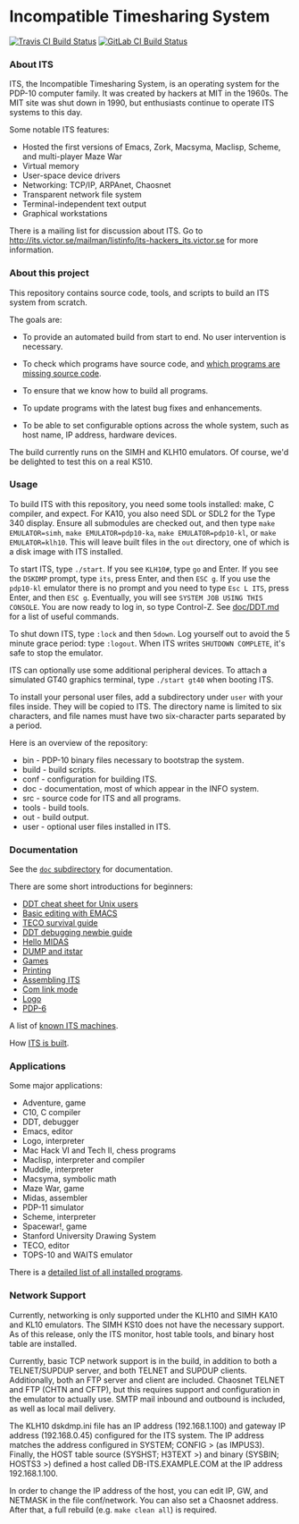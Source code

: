 # Incompatible Timesharing System

[![Travis CI Build Status](https://travis-ci.org/PDP-10/its.svg?branch=master)](https://travis-ci.org/PDP-10/its)
[![GitLab CI Build Status](https://gitlab.com/PDP-10/its/badges/master/pipeline.svg)](https://gitlab.com/PDP-10/its/commits/master)

### About ITS

ITS, the Incompatible Timesharing System, is an operating system for
the PDP-10 computer family.  It was created by hackers at MIT in the
1960s.  The MIT site was shut down in 1990, but enthusiasts continue
to operate ITS systems to this day.

Some notable ITS features:

- Hosted the first versions of Emacs, Zork, Macsyma, Maclisp, Scheme, and
  multi-player Maze War
- Virtual memory
- User-space device drivers
- Networking: TCP/IP, ARPAnet, Chaosnet
- Transparent network file system
- Terminal-independent text output
- Graphical workstations

There is a mailing list for discussion about ITS.  Go to
http://its.victor.se/mailman/listinfo/its-hackers_its.victor.se
for more information.

### About this project

This repository contains source code, tools, and scripts to build an
ITS system from scratch.

The goals are:

- To provide an automated build from start to end.  No user
  intervention is necessary.

- To check which programs have source code, and [which programs are missing
  source code](https://github.com/PDP-10/its/issues/61).

- To ensure that we know how to build all programs.

- To update programs with the latest bug fixes and enhancements.

- To be able to set configurable options across the whole system, such
  as host name, IP address, hardware devices.

The build currently runs on the SIMH and KLH10 emulators.  Of course,
we'd be delighted to test this on a real KS10.

### Usage

To build ITS with this repository, you need some tools installed:
make, C compiler, and expect.  For KA10, you also need SDL or SDL2 for
the Type 340 display.  Ensure all submodules are checked out, and then
type `make EMULATOR=simh`, `make EMULATOR=pdp10-ka`, `make
EMULATOR=pdp10-kl`, or `make EMULATOR=klh10`.  This will leave built
files in the `out` directory, one of which is a disk image with ITS
installed.

To start ITS, type `./start`.  If you see `KLH10#`, type `go` and
Enter.  If you see the `DSKDMP` prompt, type `its`, press Enter, and
then `ESC g`.  If you use the `pdp10-kl` emulator there is no prompt
and you need to type `Esc L ITS`, press Enter, and then `ESC g`.
Eventually, you will see `SYSTEM JOB USING THIS CONSOLE`.  You are now
ready to log in, so type Control-Z.  See [doc/DDT.md](doc/DDT.md) for
a list of useful commands.

To shut down ITS, type `:lock` and then `5down`.  Log yourself out to
avoid the 5 minute grace period: type `:logout`.  When ITS writes
`SHUTDOWN COMPLETE`, it's safe to stop the emulator.

ITS can optionally use some additional peripheral devices.  To attach
a simulated GT40 graphics terminal, type `./start gt40` when booting
ITS.

To install your personal user files, add a subdirectory under `user`
with your files inside.  They will be copied to ITS.  The directory
name is limited to six characters, and file names must have two
six-character parts separated by a period.

Here is an overview of the repository:
- bin - PDP-10 binary files necessary to bootstrap the system.
- build - build scripts.
- conf - configuration for building ITS.
- doc - documentation, most of which appear in the INFO system.
- src - source code for ITS and all programs.
- tools - build tools.
- out - build output.
- user - optional user files installed in ITS.

### Documentation

See the [`doc` subdirectory](doc) for documentation.

There are some short introductions for beginners:
- [DDT cheat sheet for Unix users](doc/DDT.md)
- [Basic editing with EMACS](doc/EMACS.md)
- [TECO survival guide](doc/TECO.md)
- [DDT debugging newbie guide](doc/debugging.md)
- [Hello MIDAS](doc/hello-midas.md)
- [DUMP and itstar](doc/DUMP-itstar.md)
- [Games](doc/games.md)
- [Printing](doc/printing.md)
- [Assembling ITS](doc/NITS.md)
- [Com link mode](doc/comlink.md)
- [Logo](doc/logo.md)
- [PDP-6](doc/pdp6.md)

A list of [known ITS machines](doc/machines.md).

How [ITS is built](doc/build.md).

### Applications

Some major applications:

- Adventure, game
- C10, C compiler
- DDT, debugger
- Emacs, editor
- Logo, interpreter
- Mac Hack VI and Tech II, chess programs
- Maclisp, interpreter and compiler
- Muddle, interpreter
- Macsyma, symbolic math
- Maze War, game
- Midas, assembler
- PDP-11 simulator
- Scheme, interpreter
- Spacewar!, game
- Stanford University Drawing System
- TECO, editor
- TOPS-10 and WAITS emulator

There is a [detailed list of all installed programs](doc/programs.md).

### Network Support

Currently, networking is only supported under the KLH10 and SIMH KA10
and KL10 emulators. The SIMH KS10 does not have the necessary
support. As of this release, only the ITS monitor, host table tools,
and binary host table are installed.

Currently, basic TCP network support is in the build, in addition to
both a TELNET/SUPDUP server, and both TELNET and SUPDUP clients.
Additionally, both an FTP server and client are included. Chaosnet TELNET 
and FTP (CHTN and CFTP), but this requires support and configuration
in the emulator to actually use. SMTP mail inbound and outbound is included,
as well as local mail delivery.

The KLH10 dskdmp.ini file has an IP address (192.168.1.100) and gateway IP 
address (192.168.0.45) configured for the ITS system. The IP address 
matches the address configured in SYSTEM; CONFIG > (as IMPUS3). Finally,
the HOST table source (SYSHST; H3TEXT >) and binary (SYSBIN; HOSTS3 >)
defined a host called DB-ITS.EXAMPLE.COM at the IP address 192.168.1.100.

In order to change the IP address of the host, you can edit IP, GW,
and NETMASK in the file conf/network.  You can also set a Chaosnet
address.  After that, a full rebuild (e.g. `make clean all`) is required.
